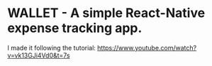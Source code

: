 # WALLET - A simple React-Native expense tracking app.

I made it following the tutorial:<a> https://www.youtube.com/watch?v=vk13GJi4Vd0&t=7s </a>
